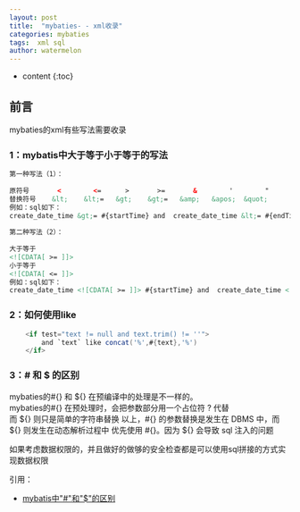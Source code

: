```yaml
---
layout: post
title:  "mybaties- - xml收录"
categories: mybaties
tags:  xml sql
author: watermelon
---
```

* content
{:toc}

## 前言
mybaties的xml有些写法需要收录





### 1：mybatis中大于等于小于等于的写法
```xml
第一种写法（1）：
   
原符号       <        <=      >       >=       &        '        "
替换符号    &lt;    &lt;=   &gt;    &gt;=   &amp;   &apos;  &quot;
例如：sql如下：
create_date_time &gt;= #{startTime} and  create_date_time &lt;= #{endTime}
   
第二种写法（2）：
  
大于等于
<![CDATA[ >= ]]>
小于等于
<![CDATA[ <= ]]>
例如：sql如下：
create_date_time <![CDATA[ >= ]]> #{startTime} and  create_date_time <![CDATA[ <= ]]> #{endTime}
```

### 2：如何使用like
```java
    <if test="text != null and text.trim() != ''">
        and `text` like concat('%',#{text},'%')
    </if>
```

### 3：# 和 $ 的区别

 mybaties的#{} 和 ${} 在预编译中的处理是不一样的。  
 mybaties的#{} 在预处理时，会把参数部分用一个占位符 ? 代替  
 而 ${} 则只是简单的字符串替换
 以上，#{} 的参数替换是发生在 DBMS 中，而 ${} 则发生在动态解析过程中
 优先使用 #{}。因为 ${} 会导致 sql 注入的问题
 
 如果考虑数据权限的，并且做好的做够的安全检查都是可以使用sql拼接的方式实现数据权限


引用：  
* [mybatis中"#"和"$"的区别](https://www.cnblogs.com/kangyun/p/5881531.html)  
